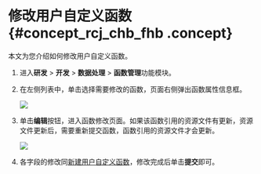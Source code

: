 # 修改用户自定义函数 {#concept_rcj_chb_fhb .concept}

本文为您介绍如何修改用户自定义函数。

1.  进入**研发** \> **开发** \> **数据处理** \> **函数管理**功能模块。
2.  在左侧列表中，单击选择需要修改的函数，页面右侧弹出函数属性信息框。

    ![](http://static-aliyun-doc.oss-cn-hangzhou.aliyuncs.com/assets/img/149562/155599255941537_zh-CN.png)

3.  单击**编辑**按钮，进入函数修改页面。如果该函数引用的资源文件有更新，资源文件更新后，需要重新提交函数，函数引用的资源文件才会更新。

    ![](http://static-aliyun-doc.oss-cn-hangzhou.aliyuncs.com/assets/img/149562/155599255941539_zh-CN.png)

4.  各字段的修改同[新建用户自定义函数](cn.zh-CN/用户指南/数据建模研发/数据处理/函数管理/新建用户自定义函数.md#)，修改完成后单击**提交**即可。

